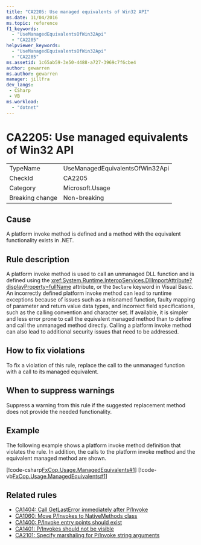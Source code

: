 ```yaml
---
title: "CA2205: Use managed equivalents of Win32 API"
ms.date: 11/04/2016
ms.topic: reference
f1_keywords:
  - "UseManagedEquivalentsOfWin32Api"
  - "CA2205"
helpviewer_keywords:
  - "UseManagedEquivalentsOfWin32Api"
  - "CA2205"
ms.assetid: 1c65ab59-3e50-4488-a727-3969c7f6cbe4
author: gewarren
ms.author: gewarren
manager: jillfra
dev_langs:
 - CSharp
 - VB
ms.workload:
  - "dotnet"
---
```

# CA2205: Use managed equivalents of Win32 API

|||
|-|-|
|TypeName|UseManagedEquivalentsOfWin32Api|
|CheckId|CA2205|
|Category|Microsoft.Usage|
|Breaking change|Non-breaking|

## Cause

A platform invoke method is defined and a method with the equivalent functionality exists in .NET.

## Rule description

A platform invoke method is used to call an unmanaged DLL function and is defined using the <xref:System.Runtime.InteropServices.DllImportAttribute?displayProperty=fullName> attribute, or the `Declare` keyword in Visual Basic. An incorrectly defined platform invoke method can lead to runtime exceptions because of issues such as a misnamed function, faulty mapping of parameter and return value data types, and incorrect field specifications, such as the calling convention and character set. If available, it is simpler and less error prone to call the equivalent managed method than to define and call the unmanaged method directly. Calling a platform invoke method can also lead to additional security issues that need to be addressed.

## How to fix violations

To fix a violation of this rule, replace the call to the unmanaged function with a call to its managed equivalent.

## When to suppress warnings

Suppress a warning from this rule if the suggested replacement method does not provide the needed functionality.

## Example

The following example shows a platform invoke method definition that violates the rule. In addition, the calls to the platform invoke method and the equivalent managed method are shown.

[!code-csharp[FxCop.Usage.ManagedEquivalents#1](../code-quality/codesnippet/CSharp/ca2205-use-managed-equivalents-of-win32-api_1.cs)]
[!code-vb[FxCop.Usage.ManagedEquivalents#1](../code-quality/codesnippet/VisualBasic/ca2205-use-managed-equivalents-of-win32-api_1.vb)]

## Related rules

- [CA1404: Call GetLastError immediately after P/Invoke](../code-quality/ca1404-call-getlasterror-immediately-after-p-invoke.md)
- [CA1060: Move P/Invokes to NativeMethods class](../code-quality/ca1060-move-p-invokes-to-nativemethods-class.md)
- [CA1400: P/Invoke entry points should exist](../code-quality/ca1400-p-invoke-entry-points-should-exist.md)
- [CA1401: P/Invokes should not be visible](../code-quality/ca1401-p-invokes-should-not-be-visible.md)
- [CA2101: Specify marshaling for P/Invoke string arguments](../code-quality/ca2101-specify-marshaling-for-p-invoke-string-arguments.md)